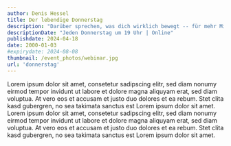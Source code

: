 ```yaml
---
author: Denis Hessel
title: Der lebendige Donnerstag
description: "Darüber sprechen, was dich wirklich bewegt -- für mehr Mitgefühl und inneres Wachstum."
descriptionDate: "Jeden Donnerstag um 19 Uhr | Online"
publishdate: 2024-04-18
date: 2000-01-03
#expirydate: 2024-08-08
thumbnail: /event_photos/webinar.jpg
url: 'donnerstag'
---
```


Lorem ipsum dolor sit amet, consetetur sadipscing elitr, sed diam nonumy eirmod tempor invidunt ut labore et dolore magna aliquyam erat, sed diam voluptua. At vero eos et accusam et justo duo dolores et ea rebum. Stet clita kasd gubergren, no sea takimata sanctus est Lorem ipsum dolor sit amet. Lorem ipsum dolor sit amet, consetetur sadipscing elitr, sed diam nonumy eirmod tempor invidunt ut labore et dolore magna aliquyam erat, sed diam voluptua. At vero eos et accusam et justo duo dolores et ea rebum. Stet clita kasd gubergren, no sea takimata sanctus est Lorem ipsum dolor sit amet.
